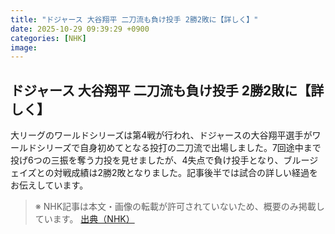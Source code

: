 ```yaml
---
title: "ドジャース 大谷翔平 二刀流も負け投手 2勝2敗に【詳しく】"
date: 2025-10-29 09:39:29 +0900
categories: [NHK]
image: 
---
```

## ドジャース 大谷翔平 二刀流も負け投手 2勝2敗に【詳しく】

大リーグのワールドシリーズは第4戦が行われ、ドジャースの大谷翔平選手がワールドシリーズで自身初めてとなる投打の二刀流で出場しました。7回途中まで投げ6つの三振を奪う力投を見せましたが、4失点で負け投手となり、ブルージェイズとの対戦成績は2勝2敗となりました。記事後半では試合の詳しい経過をお伝えしています。

> ※ NHK記事は本文・画像の転載が許可されていないため、概要のみ掲載しています。
[出典（NHK）](http://www3.nhk.or.jp/news/html/20251029/k10014961641000.html)
